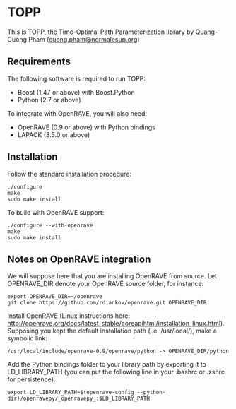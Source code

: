 TOPP
====

This is TOPP, the Time-Optimal Path Parameterization library by Quang-Cuong
Pham (cuong.pham@normalesup.org)

Requirements 
------------

The following software is required to run TOPP:

- Boost (1.47 or above) with Boost.Python
- Python (2.7 or above)

To integrate with OpenRAVE, you will also need:

- OpenRAVE (0.9 or above) with Python bindings
- LAPACK (3.5.0 or above)

Installation
------------

Follow the standard installation procedure:
  
    ./configure
    make
    sudo make install

To build with OpenRAVE support:

    ./configure --with-openrave
    make
    sudo make install

Notes on OpenRAVE integration
-----------------------------

We will suppose here that you are installing OpenRAVE from source. Let
OPENRAVE_DIR denote your OpenRAVE source folder, for instance:
    
    export OPENRAVE_DIR=~/openrave
    git clone https://github.com/rdiankov/openrave.git OPENRAVE_DIR

Install OpenRAVE (Linux instructions here:
http://openrave.org/docs/latest_stable/coreapihtml/installation_linux.html).
Supposing you kept the default installation path (i.e. /usr/local/), make
a symbolic link:

    /usr/local/include/openrave-0.9/openrave/python -> OPENRAVE_DIR/python

Add the Python bindings folder to your library path by exporting it to
LD_LIBRARY_PATH (you can put the following line in your .bashrc or .zshrc for
persistence):

    export LD_LIBRARY_PATH=$(openrave-config --python-dir)/openravepy/_openravepy_:$LD_LIBRARY_PATH
